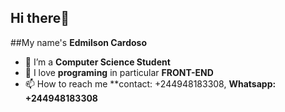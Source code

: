 ## Hi there👋 
##My name's **Edmilson Cardoso**
- 🌱 I’m a **Computer Science Student** 
- 💞️ I love **programing** in particular **FRONT-END**
- 📫 How to reach me **contact: +244948183308, **Whatsapp: +244948183308**

<!---
Edmilson99/Edmilson99 is a ✨ special ✨ repository because its `README.md` (this file) appears on your GitHub profile.
You can click the Preview link to take a look at your changes.
--->
